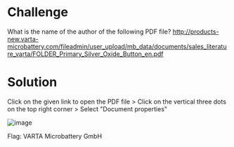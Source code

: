 # Challenge

What is the name of the author of the following PDF file?
http://products-new.varta-microbattery.com/fileadmin/user_upload/mb_data/documents/sales_literature_varta/FOLDER_Primary_Silver_Oxide_Button_en.pdf

# Solution

Click on the given link to open the PDF file > Click on the vertical three dots on the top right corner > Select "Document properties"

![image](https://user-images.githubusercontent.com/81070073/120950365-78295e00-c6fb-11eb-87c7-2e1ce048046f.png)

Flag: VARTA Microbattery GmbH
  
